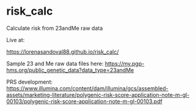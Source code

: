 # risk_calc
Calculate risk from 23andMe raw data

Live at:

https://lorenasandoval88.github.io/risk_calc/

Sample 23 and Me raw data files here:
https://my.pgp-hms.org/public_genetic_data?data_type=23andMe

PRS development: 
https://www.illumina.com/content/dam/illumina/gcs/assembled-assets/marketing-literature/polygenic-risk-score-application-note-m-gl-00103/polygenic-risk-score-application-note-m-gl-00103.pdf
